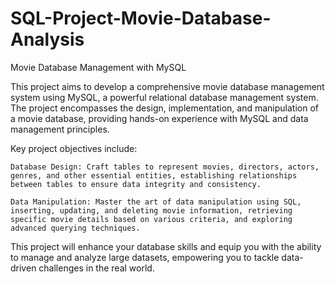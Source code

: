 # SQL-Project-Movie-Database-Analysis
Movie Database Management with MySQL

This project aims to develop a comprehensive movie database management system using MySQL, a powerful relational database management system. The project encompasses the design, implementation, and manipulation of a movie database, providing hands-on experience with MySQL and data management principles.

Key project objectives include:

    Database Design: Craft tables to represent movies, directors, actors, genres, and other essential entities, establishing relationships between tables to ensure data integrity and consistency.

    Data Manipulation: Master the art of data manipulation using SQL, inserting, updating, and deleting movie information, retrieving specific movie details based on various criteria, and exploring advanced querying techniques.

This project will enhance your database skills and equip you with the ability to manage and analyze large datasets, empowering you to tackle data-driven challenges in the real world.

